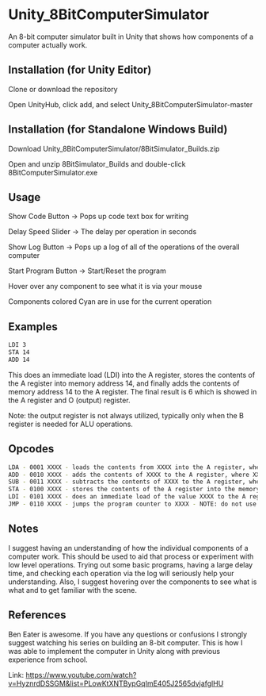 # Unity_8BitComputerSimulator
An 8-bit computer simulator built in Unity that shows how components of a computer actually work.

## Installation (for Unity Editor)
Clone or download the repository 

Open UnityHub, click add, and select Unity_8BitComputerSimulator-master
## Installation (for Standalone Windows Build)
Download Unity_8BitComputerSimulator/8BitSimulator_Builds.zip

Open and unzip 8BitSimulator_Builds and double-click 8BitComputerSimulator.exe

## Usage 
Show Code Button -> Pops up code text box for writing

Delay Speed Slider -> The delay per operation in seconds

Show Log Button  -> Pops up a log of all of the operations of the overall computer

Start Program Button -> Start/Reset the program

Hover over any component to see what it is via your mouse

Components colored Cyan are in use for the current operation

## Examples

```bash
LDI 3
STA 14
ADD 14
```

This does an immediate load (LDI) into the A register, stores the contents of the A register into memory address 14, and finally adds the contents of memory address 14 to the A register. The final result is 6 which is showed in the A register and O (output) register.

Note: the output register is not always utilized, typically only when the B register is needed for ALU operations.

## Opcodes
```bash
LDA - 0001 XXXX - loads the contents from XXXX into the A register, where XXXX is the memory address location
ADD - 0010 XXXX - adds the contents of XXXX to the A register, where XXXX is the memory address location
SUB - 0011 XXXX - subtracts the contents of XXXX to the A register, where XXXX is the memory address location
STA - 0100 XXXX - stores the contents of the A register into the memory address XXXX
LDI - 0101 XXXX - does an immediate load of the value XXXX to the A register
JMP - 0110 XXXX - jumps the program counter to XXXX - NOTE: do not use this, conditionals have not been setup yet
```
## Notes
I suggest having an understanding of how the individual components of a computer work. This should be used to aid that process or experiment with low level operations.
Trying out some basic programs, having a large delay time, and checking each operation via the log will seriously help your understanding. 
Also, I suggest hovering over the components to see what is what and to get familiar with the scene.

## References
Ben Eater is awesome. If you have any questions or confusions I strongly suggest watching his series on building an 8-bit computer. This is how I was able to implement the computer in Unity along with previous experience from school.

Link: https://www.youtube.com/watch?v=HyznrdDSSGM&list=PLowKtXNTBypGqImE405J2565dvjafglHU
